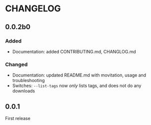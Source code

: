 # CHANGELOG

## 0.0.2b0

### Added

* Documentation: added CONTRIBUTING.md, CHANGLOG.md

### Changed

* Documentation: updated README.md with movitation, usage and troubleshooting
* Switches: `--list-tags` now _only_ lists tags, and does not do any downloads

## 0.0.1

First release
